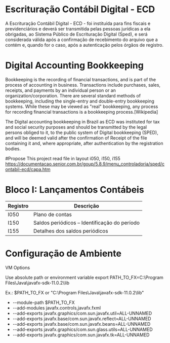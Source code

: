 # Escrituração Contábil Digital - ECD



A Escrituração Contábil Digital - ECD - foi instituída para fins fiscais e previdenciários e deverá ser 
transmitida pelas pessoas jurídicas a ela obrigadas, ao Sistema Público de Escrituração Digital (Sped), 
e será considerada válida após a confirmação de recebimento do arquivo que a contém e, quando for o caso, 
após a autenticação pelos órgãos de registro.

# Digital Accounting Bookkeeping

Bookkeeping is the recording of financial transactions, and is part of the process of accounting in business.
Transactions include purchases, sales, receipts, and payments by an individual person or an organization/corporation.
There are several standard methods of bookkeeping, including the single-entry and double-entry bookkeeping systems.
While these may be viewed as "real" bookkeeping, any process for recording financial transactions is a bookkeeping process.[Wikipedia]

The Digital accounting bookkeeping in Brazil as ECD was instituted for tax and social security purposes and should be 
transmitted by the legal persons obliged to it, to the public system of Digital bookkeeping (SPED), 
and will be deemed valid after the confirmation of Receipt of the file containing it and,
 where appropriate, after authentication by the registration bodies.
 
 #Propose
 This project read file in layout i050, i150, i155 
  https://documentacao.senior.com.br/goup/5.8.9/menu_controladoria/sped/contabil-ecd/capa.htm
  
  # Bloco I: Lançamentos Contábeis
  | Registro | Descrição |
  | ---  | --- |
  | I050 | Plano de contas |
  | I150 | Saldos periódicos – Identificação do período |
  | I155 | Detalhes dos saldos periódicos |
  
  
  # Configuração de Ambiente
  VM Options
  
  Use absolute path or environment variable 
  export PATH_TO_FX=C:\Program Files\Java\javafx-sdk-11.0.2\lib
  
  Ex.: $PATH_TO_FX or "C:\Program Files\Java\javafx-sdk-11.0.2\lib"
  
  * --module-path $PATH_TO_FX
  * --add-modules javafx.controls,javafx.fxml
  * --add-exports javafx.graphics/com.sun.javafx.util=ALL-UNNAMED
  * --add-exports javafx.base/com.sun.javafx.reflect=ALL-UNNAMED
  * --add-exports javafx.base/com.sun.javafx.beans=ALL-UNNAMED
  * --add-exports javafx.graphics/com.sun.glass.utils=ALL-UNNAMED
  * --add-exports javafx.graphics/com.sun.javafx.tk=ALL-UNNAMED